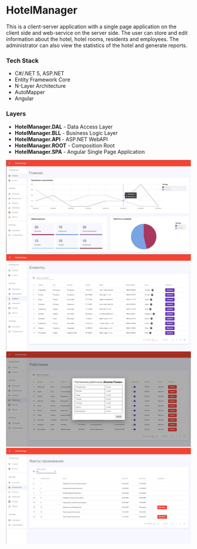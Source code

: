 # HotelManager

This is a client-server application with a single page application on the client side and web-service on the server side. The user can store and edit information about the hotel, hotel rooms, residents and employees. The administrator can also view the statistics of the hotel and generate reports.

### Tech Stack
* С#/.NET 5, ASP.NET
* Entity Framework Core
* N-Layer Architecture
* AutoMapper
* Angular

### Layers
* **HotelManager.DAL** - Data Access Layer
* **HotelManager.BLL** - Business Logic Layer
* **HotelManager.API** - ASP.NET WebAPI
* **HotelManager.ROOT** - Composition Root
* **HotelManager.SPA** - Angular Single Page Application

![alt text](/Screenshots/screenshot1.jpg?raw=true)
![alt text](/Screenshots/screenshot2.png?raw=true)
![alt text](/Screenshots/screenshot3.png?raw=true)
![alt text](/Screenshots/screenshot4.png?raw=true)
